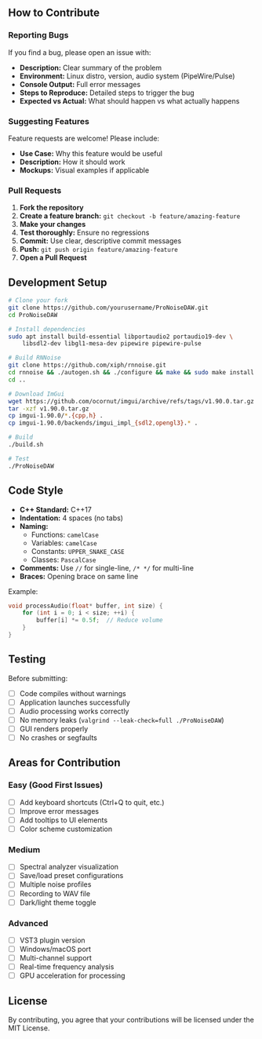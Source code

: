 ## How to Contribute

### Reporting Bugs

If you find a bug, please open an issue with:
- **Description:** Clear summary of the problem
- **Environment:** Linux distro, version, audio system (PipeWire/Pulse)
- **Console Output:** Full error messages
- **Steps to Reproduce:** Detailed steps to trigger the bug
- **Expected vs Actual:** What should happen vs what actually happens

### Suggesting Features

Feature requests are welcome! Please include:
- **Use Case:** Why this feature would be useful
- **Description:** How it should work
- **Mockups:** Visual examples if applicable

### Pull Requests

1. **Fork the repository**
2. **Create a feature branch:** `git checkout -b feature/amazing-feature`
3. **Make your changes**
4. **Test thoroughly:** Ensure no regressions
5. **Commit:** Use clear, descriptive commit messages
6. **Push:** `git push origin feature/amazing-feature`
7. **Open a Pull Request**

## Development Setup

```bash
# Clone your fork
git clone https://github.com/yourusername/ProNoiseDAW.git
cd ProNoiseDAW

# Install dependencies
sudo apt install build-essential libportaudio2 portaudio19-dev \
    libsdl2-dev libgl1-mesa-dev pipewire pipewire-pulse

# Build RNNoise
git clone https://github.com/xiph/rnnoise.git
cd rnnoise && ./autogen.sh && ./configure && make && sudo make install
cd ..

# Download ImGui
wget https://github.com/ocornut/imgui/archive/refs/tags/v1.90.0.tar.gz
tar -xzf v1.90.0.tar.gz
cp imgui-1.90.0/*.{cpp,h} .
cp imgui-1.90.0/backends/imgui_impl_{sdl2,opengl3}.* .

# Build
./build.sh

# Test
./ProNoiseDAW
```

## Code Style

- **C++ Standard:** C++17
- **Indentation:** 4 spaces (no tabs)
- **Naming:**
  - Functions: `camelCase`
  - Variables: `camelCase`
  - Constants: `UPPER_SNAKE_CASE`
  - Classes: `PascalCase`
- **Comments:** Use `//` for single-line, `/* */` for multi-line
- **Braces:** Opening brace on same line

Example:
```cpp
void processAudio(float* buffer, int size) {
    for (int i = 0; i < size; ++i) {
        buffer[i] *= 0.5f;  // Reduce volume
    }
}
```

## Testing

Before submitting:
- [ ] Code compiles without warnings
- [ ] Application launches successfully
- [ ] Audio processing works correctly
- [ ] No memory leaks (`valgrind --leak-check=full ./ProNoiseDAW`)
- [ ] GUI renders properly
- [ ] No crashes or segfaults

## Areas for Contribution

### Easy (Good First Issues)
- [ ] Add keyboard shortcuts (Ctrl+Q to quit, etc.)
- [ ] Improve error messages
- [ ] Add tooltips to UI elements
- [ ] Color scheme customization

### Medium
- [ ] Spectral analyzer visualization
- [ ] Save/load preset configurations
- [ ] Multiple noise profiles
- [ ] Recording to WAV file
- [ ] Dark/light theme toggle

### Advanced
- [ ] VST3 plugin version
- [ ] Windows/macOS port
- [ ] Multi-channel support
- [ ] Real-time frequency analysis
- [ ] GPU acceleration for processing

## License

By contributing, you agree that your contributions will be licensed under the MIT License.
